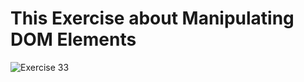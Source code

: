 <h1> This Exercise about  Manipulating DOM Elements</h1>


![Exercise 33](https://github.com/azzatosma/dugsiiye-js-exercises/blob/main/assets/jsexe33.jpg)

